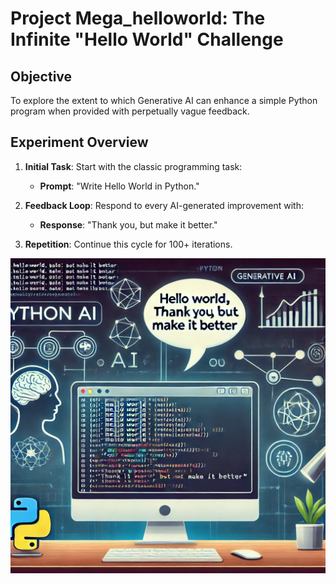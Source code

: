 # Project Mega_helloworld:  The Infinite "Hello World" Challenge

## Objective
To explore the extent to which Generative AI can enhance a simple Python program when provided with perpetually vague feedback.

## Experiment Overview

1. **Initial Task**: Start with the classic programming task:
    - **Prompt**: "Write Hello World in Python."

2. **Feedback Loop**: Respond to every AI-generated improvement with:
    - **Response**: "Thank you, but make it better."

3. **Repetition**: Continue this cycle for 100+ iterations.

<img src="images/hello_world_project.webp" alt="Project Representation" width="600"/>
